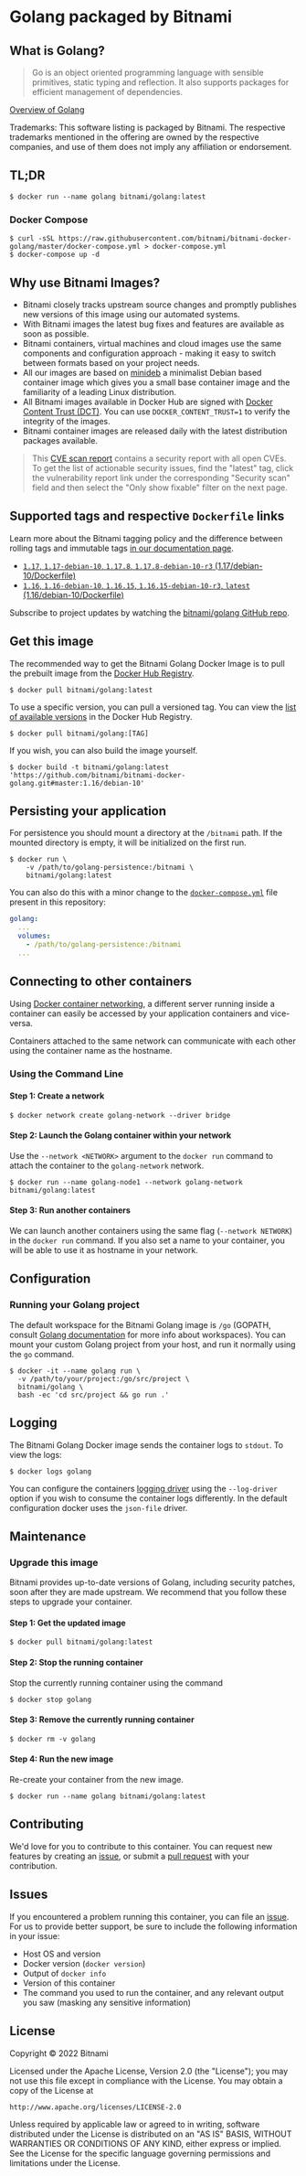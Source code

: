 # Golang packaged by Bitnami

## What is Golang?

> Go is an object oriented programming language with sensible primitives, static typing and reflection. It also supports packages for efficient management of dependencies.

[Overview of Golang](https://golang.org/)

Trademarks: This software listing is packaged by Bitnami. The respective trademarks mentioned in the offering are owned by the respective companies, and use of them does not imply any affiliation or endorsement.

## TL;DR

```console
$ docker run --name golang bitnami/golang:latest
```

### Docker Compose

```console
$ curl -sSL https://raw.githubusercontent.com/bitnami/bitnami-docker-golang/master/docker-compose.yml > docker-compose.yml
$ docker-compose up -d
```

## Why use Bitnami Images?

* Bitnami closely tracks upstream source changes and promptly publishes new versions of this image using our automated systems.
* With Bitnami images the latest bug fixes and features are available as soon as possible.
* Bitnami containers, virtual machines and cloud images use the same components and configuration approach - making it easy to switch between formats based on your project needs.
* All our images are based on [minideb](https://github.com/bitnami/minideb) a minimalist Debian based container image which gives you a small base container image and the familiarity of a leading Linux distribution.
* All Bitnami images available in Docker Hub are signed with [Docker Content Trust (DCT)](https://docs.docker.com/engine/security/trust/content_trust/). You can use `DOCKER_CONTENT_TRUST=1` to verify the integrity of the images.
* Bitnami container images are released daily with the latest distribution packages available.

> This [CVE scan report](https://quay.io/repository/bitnami/golang?tab=tags) contains a security report with all open CVEs. To get the list of actionable security issues, find the "latest" tag, click the vulnerability report link under the corresponding "Security scan" field and then select the "Only show fixable" filter on the next page.

## Supported tags and respective `Dockerfile` links

Learn more about the Bitnami tagging policy and the difference between rolling tags and immutable tags [in our documentation page](https://docs.bitnami.com/tutorials/understand-rolling-tags-containers/).


* [`1.17`, `1.17-debian-10`, `1.17.8`, `1.17.8-debian-10-r3` (1.17/debian-10/Dockerfile)](https://github.com/bitnami/bitnami-docker-golang/blob/1.17.8-debian-10-r3/1.17/debian-10/Dockerfile)
* [`1.16`, `1.16-debian-10`, `1.16.15`, `1.16.15-debian-10-r3`, `latest` (1.16/debian-10/Dockerfile)](https://github.com/bitnami/bitnami-docker-golang/blob/1.16.15-debian-10-r3/1.16/debian-10/Dockerfile)

Subscribe to project updates by watching the [bitnami/golang GitHub repo](https://github.com/bitnami/bitnami-docker-golang).

## Get this image

The recommended way to get the Bitnami Golang Docker Image is to pull the prebuilt image from the [Docker Hub Registry](https://hub.docker.com/r/bitnami/golang).

```console
$ docker pull bitnami/golang:latest
```

To use a specific version, you can pull a versioned tag. You can view the [list of available versions](https://hub.docker.com/r/bitnami/golang/tags/) in the Docker Hub Registry.

```console
$ docker pull bitnami/golang:[TAG]
```

If you wish, you can also build the image yourself.

```console
$ docker build -t bitnami/golang:latest 'https://github.com/bitnami/bitnami-docker-golang.git#master:1.16/debian-10'
```

## Persisting your application

For persistence you should mount a directory at the `/bitnami` path. If the mounted directory is empty, it will be initialized on the first run.

```console
$ docker run \
    -v /path/to/golang-persistence:/bitnami \
    bitnami/golang:latest
```

You can also do this with a minor change to the [`docker-compose.yml`](https://github.com/bitnami/bitnami-docker-golang/blob/master/docker-compose.yml) file present in this repository:

```yaml
golang:
  ...
  volumes:
    - /path/to/golang-persistence:/bitnami
  ...
```

## Connecting to other containers

Using [Docker container networking](https://docs.docker.com/engine/userguide/networking/), a different server running inside a container can easily be accessed by your application containers and vice-versa.

Containers attached to the same network can communicate with each other using the container name as the hostname.

### Using the Command Line

#### Step 1: Create a network

```console
$ docker network create golang-network --driver bridge
```

#### Step 2: Launch the Golang container within your network

Use the `--network <NETWORK>` argument to the `docker run` command to attach the container to the `golang-network` network.

```console
$ docker run --name golang-node1 --network golang-network bitnami/golang:latest
```

#### Step 3: Run another containers

We can launch another containers using the same flag (`--network NETWORK`) in the `docker run` command. If you also set a name to your container, you will be able to use it as hostname in your network.

## Configuration

### Running your Golang project

The default workspace for the Bitnami Golang image is `/go` (GOPATH, consult [Golang documentation](https://golang.org/doc/gopath_code#Workspaces) for more info about workspaces). You can mount your custom Golang project from your host, and run it normally using the `go` command.

```console
$ docker -it --name golang run \
  -v /path/to/your/project:/go/src/project \
  bitnami/golang \
  bash -ec 'cd src/project && go run .'
```

## Logging

The Bitnami Golang Docker image sends the container logs to `stdout`. To view the logs:

```console
$ docker logs golang
```

You can configure the containers [logging driver](https://docs.docker.com/engine/admin/logging/overview/) using the `--log-driver` option if you wish to consume the container logs differently. In the default configuration docker uses the `json-file` driver.

## Maintenance

### Upgrade this image

Bitnami provides up-to-date versions of Golang, including security patches, soon after they are made upstream. We recommend that you follow these steps to upgrade your container.

#### Step 1: Get the updated image

```console
$ docker pull bitnami/golang:latest
```

#### Step 2: Stop the running container

Stop the currently running container using the command

```console
$ docker stop golang
```

#### Step 3: Remove the currently running container

```console
$ docker rm -v golang
```

#### Step 4: Run the new image

Re-create your container from the new image.

```console
$ docker run --name golang bitnami/golang:latest
```

## Contributing

We'd love for you to contribute to this container. You can request new features by creating an [issue](https://github.com/bitnami/bitnami-docker-golang/issues), or submit a [pull request](https://github.com/bitnami/bitnami-docker-golang/pulls) with your contribution.

## Issues

If you encountered a problem running this container, you can file an [issue](https://github.com/bitnami/bitnami-docker-golang/issues/new). For us to provide better support, be sure to include the following information in your issue:

- Host OS and version
- Docker version (`docker version`)
- Output of `docker info`
- Version of this container
- The command you used to run the container, and any relevant output you saw (masking any sensitive information)

## License

Copyright &copy; 2022 Bitnami

Licensed under the Apache License, Version 2.0 (the "License");
you may not use this file except in compliance with the License.
You may obtain a copy of the License at

    http://www.apache.org/licenses/LICENSE-2.0

Unless required by applicable law or agreed to in writing, software
distributed under the License is distributed on an "AS IS" BASIS,
WITHOUT WARRANTIES OR CONDITIONS OF ANY KIND, either express or implied.
See the License for the specific language governing permissions and
limitations under the License.
